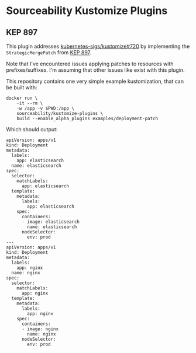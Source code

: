 # Sourceability Kustomize Plugins

## KEP 897

This plugin addresses [kubernetes-sigs/kustomize#720](https://github.com/kubernetes-sigs/kustomize/issues/720) by implementing the
`StrategicMergePatch` from [KEP 897](https://github.com/kubernetes/enhancements/pull/897).

Note that I've encountered issues applying patches to resources with prefixes/suffixes.
I'm assuming that other issues like exist with this plugin.

This repository contains one very simple example kustomization, that can be built with:
```
docker run \
    -it --rm \
    -w /app -v $PWD:/app \
    sourceability/kustomize-plugins \
    build --enable_alpha_plugins examples/deployment-patch
```

Which should output:
```
apiVersion: apps/v1
kind: Deployment
metadata:
  labels:
    app: elasticsearch
  name: elasticsearch
spec:
  selector:
    matchLabels:
      app: elasticsearch
  template:
    metadata:
      labels:
        app: elasticsearch
    spec:
      containers:
      - image: elasticsearch
        name: elasticsearch
      nodeSelector:
        env: prod
---
apiVersion: apps/v1
kind: Deployment
metadata:
  labels:
    app: nginx
  name: nginx
spec:
  selector:
    matchLabels:
      app: nginx
  template:
    metadata:
      labels:
        app: nginx
    spec:
      containers:
      - image: nginx
        name: nginx
      nodeSelector:
        env: prod
```
